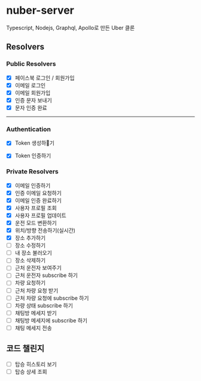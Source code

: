 # nuber-server
Typescript, Nodejs, Graphql, Apollo로 만든 Uber 클론

## Resolvers 

### Public Resolvers

- [x] 페이스북 로그인 / 회원가입
- [x] 이메일 로그인
- [x] 이메일 회원가입 
- [x] 인증 문자 보내기
- [x] 문자 인증 완료 
---

### Authentication
- [x] Token 생성하기
- [x] Token 인증하기 


### Private Resolvers 

- [x] 이메일 인증하기 
- [x] 인증 이메일 요청하기
- [x] 이메일 인증 완료하기
- [x] 사용자 프로필 조회 
- [x] 사용자 프로필 업데이트 
- [x] 운전 모드 변환하기
- [x] 위치/방향 전송하기(실시간) 
- [x] 장소 추가하기 
- [ ] 장소 수정하기 
- [ ] 내 장소 불러오기
- [ ] 장소 삭제하기 
- [ ] 근처 운전자 보여주기 
- [ ] 근처 운전자 subscribe 하기 
- [ ] 차량 요청하기
- [ ] 근처 차량 요청 받기
- [ ] 근처 차량 요청에 subscribe 하기 
- [ ] 차량 상태 subscribe 하기
- [ ] 채팅방 메세지 받기 
- [ ] 채팅방 메세지에 subscribe 하기 
- [ ] 채팅 메세지 전송 

## 코드 챌린지 
- [ ] 탑승 히스토리 보기 
- [ ] 탑승 상세 조회 
